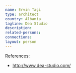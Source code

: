 ```yaml
---
name: Ervin Taçi
type: architect
country: Albania
tagline: Dea Studio
description:
related-persons:
connections:
layout: person
---
```

References:

* <http://www.dea-studio.com/>
